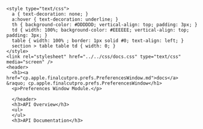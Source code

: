     <style type="text/css">
      a { text-decoration: none; }
      a:hover { text-decoration: underline; }
      th { background-color: #DDDDDD; vertical-align: top; padding: 3px; }
      td { width: 100%; background-color: #EEEEEE; vertical-align: top; padding: 3px; }
      table { width: 100% ; border: 1px solid #0; text-align: left; }
      section > table table td { width: 0; }
    </style>
    <link rel="stylesheet" href="../../css/docs.css" type="text/css" media="screen" />
    <header>
      <h1><a href="cp.apple.finalcutpro.prefs.PreferencesWindow.md">docs</a> &raquo; cp.apple.finalcutpro.prefs.PreferencesWindow</h1>
      <p>Preferences Window Module.</p>

      </header>
      <h3>API Overview</h3>
      <ul>
      </ul>
      <h3>API Documentation</h3>

